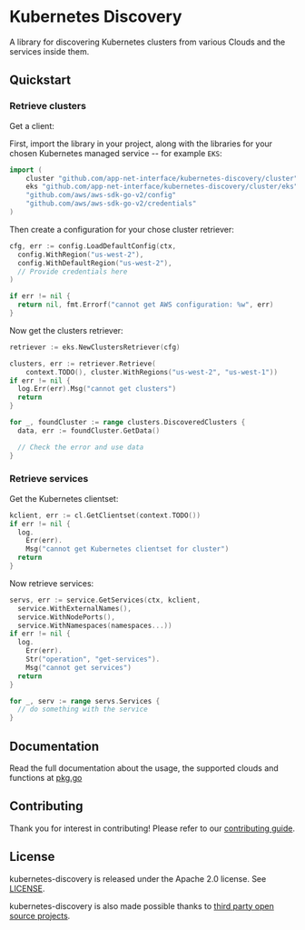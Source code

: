 # Kubernetes Discovery

A library for discovering Kubernetes clusters from various Clouds and the
services inside them.

## Quickstart

### Retrieve clusters

Get a client:

First, import the library in your project, along with the libraries for your
chosen Kubernetes managed service -- for example `EKS`:

```go
import (
    cluster "github.com/app-net-interface/kubernetes-discovery/cluster"
    eks "github.com/app-net-interface/kubernetes-discovery/cluster/eks"
    "github.com/aws/aws-sdk-go-v2/config"
    "github.com/aws/aws-sdk-go-v2/credentials"
)
```

Then create a configuration for your chose cluster retriever:

```go
cfg, err := config.LoadDefaultConfig(ctx,
  config.WithRegion("us-west-2"),
  config.WithDefaultRegion("us-west-2"),
  // Provide credentials here
)

if err != nil {
  return nil, fmt.Errorf("cannot get AWS configuration: %w", err)
}
```

Now get the clusters retriever:

```go
retriever := eks.NewClustersRetriever(cfg)

clusters, err := retriever.Retrieve(
    context.TODO(), cluster.WithRegions("us-west-2", "us-west-1"))
if err != nil {
  log.Err(err).Msg("cannot get clusters")
  return
}

for _, foundCluster := range clusters.DiscoveredClusters {
  data, err := foundCluster.GetData()

  // Check the error and use data
}
```

### Retrieve services

Get the Kubernetes clientset:

```go
kclient, err := cl.GetClientset(context.TODO())
if err != nil {
  log.
    Err(err).
    Msg("cannot get Kubernetes clientset for cluster")
  return
}
```

Now retrieve services:

```go
servs, err := service.GetServices(ctx, kclient,
  service.WithExternalNames(),
  service.WithNodePorts(),
  service.WithNamespaces(namespaces...))
if err != nil {
  log.
    Err(err).
    Str("operation", "get-services").
    Msg("cannot get services")
  return
}

for _, serv := range servs.Services {
  // do something with the service
}
```

## Documentation

Read the full documentation about the usage, the supported clouds and functions
at [pkg.go](https://pkg.go.dev/app-net-interface/kubernetes-discovery)

## Contributing

Thank you for interest in contributing! Please refer to our
[contributing guide](CONTRIBUTING.md).

## License

kubernetes-discovery is released under the Apache 2.0 license. See
[LICENSE](./LICENSE).

kubernetes-discovery is also made possible thanks to
[third party open source projects](NOTICE).
